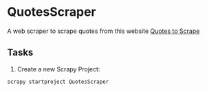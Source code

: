 # QuotesScraper #

A web scraper to scrape quotes from this website [Quotes to Scrape](http://quotes.toscrape.com/)

## Tasks ##

1. Create a new Scrapy Project:
```
scrapy startproject QuotesScraper
```
